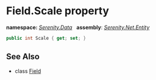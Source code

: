 # Field.Scale property
**namespace:** *[Serenity.Data](../../README.md#serenity.data-namespace)*   **assembly**: *[Serenity.Net.Entity](../../README.md)*

```csharp
public int Scale { get; set; }
```

## See Also

* class [Field](../Field.md)